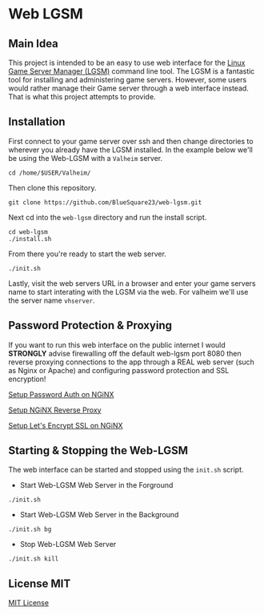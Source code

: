 # Web LGSM

## Main Idea

This project is intended to be an easy to use web interface for the [Linux Game
Server Manager (LGSM)](https://linuxgsm.com/) command line tool. The LGSM is a
fantastic tool for installing and administering game servers. However, some
users would rather manage their Game server through a web interface instead.
That is what this project attempts to provide.

## Installation

First connect to your game server over ssh and then change directories to
wherever you already have the LGSM installed. In the example below we'll be
using the Web-LGSM with a `Valheim` server.

```
cd /home/$USER/Valheim/
```

Then clone this repository.

```
git clone https://github.com/BlueSquare23/web-lgsm.git
```

Next cd into the `web-lgsm` directory and run the install script. 

```
cd web-lgsm
./install.sh
```

From there you're ready to start the web server.

```
./init.sh
```

Lastly, visit the web servers URL in a browser and enter your game servers name
to start interating with the LGSM via the web. For valheim we'll use the server
name `vhserver`.

## Password Protection & Proxying

If you want to run this web interface on the public internet I would
__STRONGLY__ advise firewalling off the default web-lgsm port 8080 then reverse
proxying connections to the app through a REAL web server (such as Nginx or
Apache) and configuring password protection and SSL encryption!

[Setup Password Auth on NGiNX](https://www.digitalocean.com/community/tutorials/how-to-set-up-password-authentication-with-nginx-on-ubuntu-20-04)

[Setup NGiNX Reverse Proxy](https://docs.nginx.com/nginx/admin-guide/web-server/reverse-proxy/)

[Setup Let's Encrypt SSL on NGiNX](https://certbot.eff.org/instructions?ws=nginx&os=ubuntufocal)

## Starting & Stopping the Web-LGSM

The web interface can be started and stopped using the `init.sh` script.

* Start Web-LGSM Web Server in the Forground

```
./init.sh
```

* Start Web-LGSM Web Server in the Background

```
./init.sh bg
```

* Stop Web-LGSM Web Server

```
./init.sh kill
```

## License MIT

[MIT License](license.txt)
